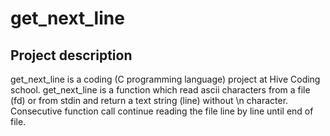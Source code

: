 # get_next_line

## Project description
get_next_line is a coding (C programming language) project at Hive Coding school. get_next_line is a function which read ascii characters from a file (fd) or from stdin and return a text string (line) without \n character. Consecutive function call continue reading the file line by line until end of file.
